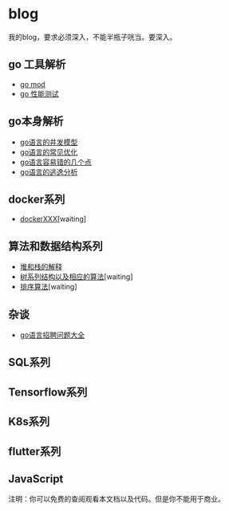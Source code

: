 # blog
我的blog，要求必须深入，不能半瓶子咣当。要深入。

## go 工具解析
- [go mod](https://github.com/googege/blog/tree/master/go/tool/goMod/README.md)
- [go 性能测试](https://github.com/googege/blog/tree/master/go/tool/performance-testing/README.md)
## go本身解析
- [go语言的并发模型](https://github.com/googege/blog/tree/master/go/go/concurrency/README.md)
- [go语言的常见优化](https://github.com/googege/blog/tree/master/go/go/optimization/README.md)
- [go语言容易错的几个点](https://github.com/googege/blog/tree/master/go/go/important/README.md)
- [go语言的逃逸分析](https://github.com/googege/blog/tree/master/go/go/escape-analysis/README.md)
## docker系列
- [dockerXXX](https://github.com/googege/blog/tree/master/docker/XXX/README.md)[waiting]
## 算法和数据结构系列
- [堆和栈的解释](https://github.com/googege/blog/tree/master/algorithm-structure/heap-stack/README.md)
- [树系列结构以及相应的算法](https://github.com/googege/blog/tree/master/algorithm-structure/tree/README.md)[waiting]
- [排序算法](https://github.com/googege/blog/tree/master/algorithm-structure/sequence/README.md)[waiting]
## 杂谈
- [go语言招聘问题大全](https://github.com/googege/blog/tree/master/mixtalk/go-application-question/README.md)
## SQL系列
## Tensorflow系列
## K8s系列
## flutter系列
## JavaScript
注明：你可以免费的查阅观看本文档以及代码。但是你不能用于商业。
